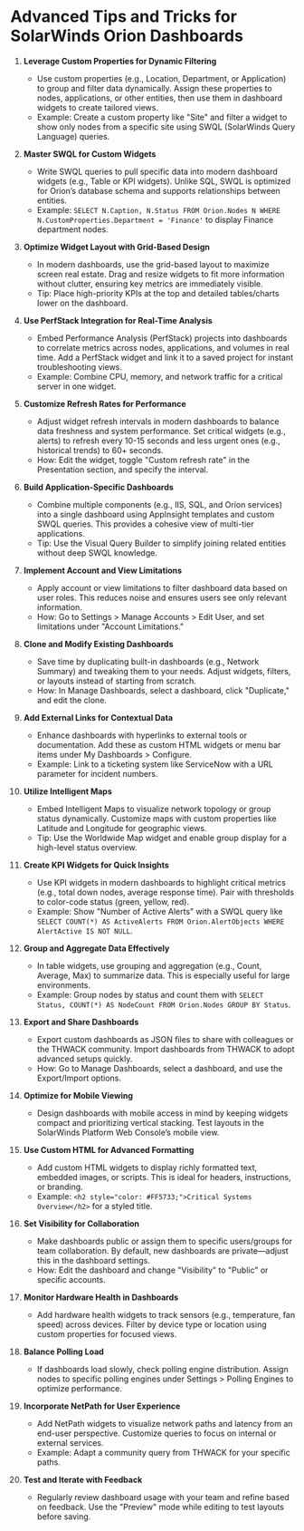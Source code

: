 # Advanced Tips and Tricks for SolarWinds Orion Dashboards

1. **Leverage Custom Properties for Dynamic Filtering**
   - Use custom properties (e.g., Location, Department, or Application) to group and filter data dynamically. Assign these properties to nodes, applications, or other entities, then use them in dashboard widgets to create tailored views.
   - Example: Create a custom property like "Site" and filter a widget to show only nodes from a specific site using SWQL (SolarWinds Query Language) queries.

2. **Master SWQL for Custom Widgets**
   - Write SWQL queries to pull specific data into modern dashboard widgets (e.g., Table or KPI widgets). Unlike SQL, SWQL is optimized for Orion’s database schema and supports relationships between entities.
   - Example: `SELECT N.Caption, N.Status FROM Orion.Nodes N WHERE N.CustomProperties.Department = 'Finance'` to display Finance department nodes.

3. **Optimize Widget Layout with Grid-Based Design**
   - In modern dashboards, use the grid-based layout to maximize screen real estate. Drag and resize widgets to fit more information without clutter, ensuring key metrics are immediately visible.
   - Tip: Place high-priority KPIs at the top and detailed tables/charts lower on the dashboard.

4. **Use PerfStack Integration for Real-Time Analysis**
   - Embed Performance Analysis (PerfStack) projects into dashboards to correlate metrics across nodes, applications, and volumes in real time. Add a PerfStack widget and link it to a saved project for instant troubleshooting views.
   - Example: Combine CPU, memory, and network traffic for a critical server in one widget.

5. **Customize Refresh Rates for Performance**
   - Adjust widget refresh intervals in modern dashboards to balance data freshness and system performance. Set critical widgets (e.g., alerts) to refresh every 10-15 seconds and less urgent ones (e.g., historical trends) to 60+ seconds.
   - How: Edit the widget, toggle "Custom refresh rate" in the Presentation section, and specify the interval.

6. **Build Application-Specific Dashboards**
   - Combine multiple components (e.g., IIS, SQL, and Orion services) into a single dashboard using AppInsight templates and custom SWQL queries. This provides a cohesive view of multi-tier applications.
   - Tip: Use the Visual Query Builder to simplify joining related entities without deep SWQL knowledge.

7. **Implement Account and View Limitations**
   - Apply account or view limitations to filter dashboard data based on user roles. This reduces noise and ensures users see only relevant information.
   - How: Go to Settings > Manage Accounts > Edit User, and set limitations under "Account Limitations."

8. **Clone and Modify Existing Dashboards**
   - Save time by duplicating built-in dashboards (e.g., Network Summary) and tweaking them to your needs. Adjust widgets, filters, or layouts instead of starting from scratch.
   - How: In Manage Dashboards, select a dashboard, click "Duplicate," and edit the clone.

9. **Add External Links for Contextual Data**
   - Enhance dashboards with hyperlinks to external tools or documentation. Add these as custom HTML widgets or menu bar items under My Dashboards > Configure.
   - Example: Link to a ticketing system like ServiceNow with a URL parameter for incident numbers.

10. **Utilize Intelligent Maps**
    - Embed Intelligent Maps to visualize network topology or group status dynamically. Customize maps with custom properties like Latitude and Longitude for geographic views.
    - Tip: Use the Worldwide Map widget and enable group display for a high-level status overview.

11. **Create KPI Widgets for Quick Insights**
    - Use KPI widgets in modern dashboards to highlight critical metrics (e.g., total down nodes, average response time). Pair with thresholds to color-code status (green, yellow, red).
    - Example: Show "Number of Active Alerts" with a SWQL query like `SELECT COUNT(*) AS ActiveAlerts FROM Orion.AlertObjects WHERE AlertActive IS NOT NULL`.

12. **Group and Aggregate Data Effectively**
    - In table widgets, use grouping and aggregation (e.g., Count, Average, Max) to summarize data. This is especially useful for large environments.
    - Example: Group nodes by status and count them with `SELECT Status, COUNT(*) AS NodeCount FROM Orion.Nodes GROUP BY Status`.

13. **Export and Share Dashboards**
    - Export custom dashboards as JSON files to share with colleagues or the THWACK community. Import dashboards from THWACK to adopt advanced setups quickly.
    - How: Go to Manage Dashboards, select a dashboard, and use the Export/Import options.

14. **Optimize for Mobile Viewing**
    - Design dashboards with mobile access in mind by keeping widgets compact and prioritizing vertical stacking. Test layouts in the SolarWinds Platform Web Console’s mobile view.

15. **Use Custom HTML for Advanced Formatting**
    - Add custom HTML widgets to display richly formatted text, embedded images, or scripts. This is ideal for headers, instructions, or branding.
    - Example: `<h2 style="color: #FF5733;">Critical Systems Overview</h2>` for a styled title.

16. **Set Visibility for Collaboration**
    - Make dashboards public or assign them to specific users/groups for team collaboration. By default, new dashboards are private—adjust this in the dashboard settings.
    - How: Edit the dashboard and change "Visibility" to "Public" or specific accounts.

17. **Monitor Hardware Health in Dashboards**
    - Add hardware health widgets to track sensors (e.g., temperature, fan speed) across devices. Filter by device type or location using custom properties for focused views.

18. **Balance Polling Load**
    - If dashboards load slowly, check polling engine distribution. Assign nodes to specific polling engines under Settings > Polling Engines to optimize performance.

19. **Incorporate NetPath for User Experience**
    - Add NetPath widgets to visualize network paths and latency from an end-user perspective. Customize queries to focus on internal or external services.
    - Example: Adapt a community query from THWACK for your specific paths.

20. **Test and Iterate with Feedback**
    - Regularly review dashboard usage with your team and refine based on feedback. Use the "Preview" mode while editing to test layouts before saving.
